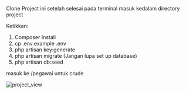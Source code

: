 Clone Project ini setelah selesai pada terminal masuk kedalam directory project

Ketikkan:

1. Composer Install
2. cp .env.example .env
3. php artisan key:generate
4. php artisan migrate (Jangan lupa set up database)
5. php artisan db:seed


masuk ke /pegawai untuk crude 


![project_view](https://user-images.githubusercontent.com/71587225/137643769-3a99009a-13b9-4239-953f-dbccdcdba341.png)
